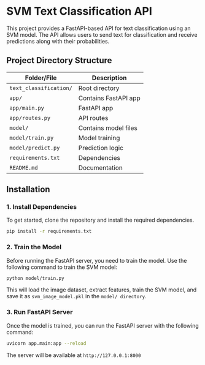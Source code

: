 # SVM Text Classification API

This project provides a FastAPI-based API for text classification using an SVM model. The API allows users to send text for classification and receive predictions along with their probabilities.

## Project Directory Structure

| Folder/File            | Description             |
|------------------------|-------------------------|
| `text_classification/`  | Root directory          |
| `app/`                  | Contains FastAPI app    |
| `app/main.py`           | FastAPI app             |
| `app/routes.py`         | API routes              |
| `model/`                | Contains model files    |
| `model/train.py`        | Model training          |
| `model/predict.py`      | Prediction logic        |
| `requirements.txt`      | Dependencies            |
| `README.md`             | Documentation           |


## Installation

### 1. Install Dependencies

To get started, clone the repository and install the required dependencies.

```bash
pip install -r requirements.txt
```

### 2.  Train the Model

Before running the FastAPI server, you need to train the model. Use the following command to train the SVM model:

```bash
python model/train.py
```

This will load the image dataset, extract features, train the SVM model, and save it as `svm_image_model.pkl` in the `model/ directory`.

### 3. Run FastAPI Server

Once the model is trained, you can run the FastAPI server with the following command:

```bash
uvicorn app.main:app --reload
```

The server will be available at `http://127.0.0.1:8000`

